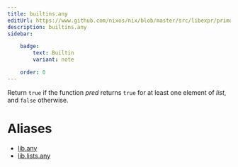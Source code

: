 ```yaml
---
title: builtins.any
editUrl: https://www.github.com/nixos/nix/blob/master/src/libexpr/primops.cc
description: builtins.any
sidebar:

    badge:
        text: Builtin
        variant: note

    order: 0
---
```


Return `true` if the function *pred* returns `true` for at least one
element of *list*, and `false` otherwise.


# Aliases

- [lib.any](reference/lib/lib-any)
- [lib.lists.any](reference/lib/lists/lib-lists-any)


